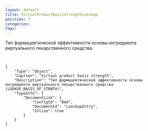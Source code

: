 ```yaml
---
layout: default
title: VirtualProductBasisStrengthLoockup
position: 7
categories: 
tags: 
---
```


Тип фармацевтической эффективности основы ингредиента виртуального лекарственного средства.

 

```
{
	"Type": "Object",
	"Caption": "Virtual product basis strength",
	"Description": "Тип фармацевтической эффективности основы ингредиента виртуального лекарственного средства (LOOKUP.BASIS_OF_STRNTH)",
	"TypeInfo": {
		"DocumentLink": {
			"ConfigId": "Dmd",
			"DocumentId": "LoockupEntry",
			"Inline": true
		}
	}
}
```

 

 

